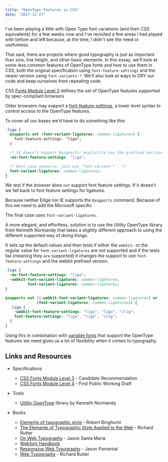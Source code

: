 ```yaml
---
title: "OpenType Features in CSS"
date: "2017-12-27"
---
```


I've been playing a little with Open Type font variations (and their CSS equivalents) for a few weeks now and I've revisited a few areas I had played with before and left because, at the time, I didn't see the need or usefulness.

That said, there are projects where good typography is just as important than size, line height, and other basic elements. In this essay, we'll look at some less common features of OpenType fonts and how to use them in CSS, both the original specification using `font-feature-settings` and the newer version using `font-variants-*`. We'll also look at ways to DRY our code and keep ourselves from repeating code.

CSS [Fonts Module Level 3](https://www.w3.org/TR/css-fonts-3/#font-rend-props) defines the set of OpenType features supported by spec-compliant browsers

Older browsers may support a [font-feature-settings](https://css-tricks.com/almanac/properties/f/font-feature-settings/), a lower level syntax to control access to the OpenType features.

To cover all our bases we'd have to do something like this:

```css
.liga {
  @supports not (font-variant-ligatures: common-ligatures) {
    font-feature-settings: "liga";
  }

  /* IE doesn’t support @supports; explicitly use the prefixed version. */
  -ms-font-feature-settings: "liga";

  /* Best case scenario, just use `font-variant-*`. */
  font-variant-ligatures: common-ligatures;
}
```

We test if the browser does `not` support font feature settings. If it doesn't we fall back to font feature settings for ligatures.

Because neither Edge nor IE supports the `@supports` command. Because of this we need to add the Microsoft specific

The final case uses `font-variant-ligatures`.

A more elegant, and effortless, solution is to use the Utility OpenType library from Kenneth Normandy that takes a slightly different approach to using the different supported way of doing things.

It sets up the default values and then tests if either the `webkit-` or the regular value for `font-variant-ligatures` are not supported and if the tests fail (meaning they `are` supported) it changes the support to use `font-feature-settings` and the webkit prefixed version.

```css
.liga {
  -ms-font-feature-settings: "liga";
  -webkit-font-variant-ligatures: common-ligatures;
          font-variant-ligatures: common-ligatures;
}

@supports not ((-webkit-font-variant-ligatures: common-ligatures) or
              (font-variant-ligatures: common-ligatures)) {
  .liga {
    -webkit-font-feature-settings: "liga", "liga", "clig";
    font-feature-settings: "liga", "liga", "clig";
  }
}
```

Using this in combination with [variable fonts](https://caraya.github.io/vfonts-demo/) that support the OpenType features we need gives us a lot of flexibility when it comes to typography.

## Links and Resources

- Specifications
    
    - [CSS Fonts Module Level 3](https://www.w3.org/TR/css-fonts-3/) - Candidate Recommendation
    - [CSS Fonts Module Level 4](https://www.w3.org/TR/css-fonts-4/) - First Public Working Draft
- Tools
    
    - [Utility OpenType](http://utility-opentype.kennethormandy.com/) library by Kenneth Normandy
- Books
    
    - [Elements of typographic style](https://www.wikiwand.com/en/The_Elements_of_Typographic_Style) - Robert Binghurst
    - [The Elements of Typographic Style Applied to the Web](http://webtypography.net/intro/) - Richard Rutter
    - [On Web Typography](https://abookapart.com/products/on-web-typography) - Jason Santa María
    - [Webfont Handbook](https://abookapart.com/products/webfont-handbook)
    - [Responsive Web Typography](http://shop.oreilly.com/product/0636920034063.do) - Jason Pamental
    - [Web Typography](http://book.webtypography.net/) - Richard Rutter
